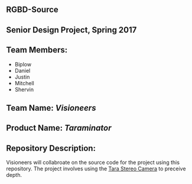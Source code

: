 ## RGBD-Source

## Senior Design Project, Spring 2017

## Team Members:
- Biplow
- Daniel
- Justin
- Mitchell
- Shervin

## Team Name: **_Visioneers_**
## Product Name: **_Taraminator_**

## Repository Description:
Visioneers will collabroate on the source code for the project using this repository.
The project involves using the [Tara Stereo Camera](https://www.e-consystems.com/3D-USB-stereo-camera.asp) to preceive depth.

